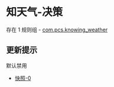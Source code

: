 # 知天气-决策

存在 1 规则组 - [com.pcs.knowing_weather](/src/apps/com.pcs.knowing_weather.ts)

## 更新提示

默认禁用

- [快照-0](https://i.gkd.li/i/13378992)
